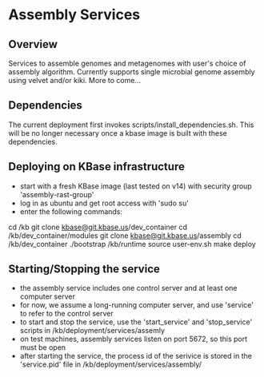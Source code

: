 Assembly Services
===================

Overview
----------
Services to assemble genomes and metagenomes with user's choice of assembly algorithm. 
Currently supports single microbial genome assembly using velvet and/or kiki.
More to come...


Dependencies
----------
The current deployment first invokes scripts/install_dependencies.sh.
This will be no longer necessary once a kbase image is built with these dependencies.



Deploying on KBase infrastructure
----------
* start with a fresh KBase image (last tested on v14) with security group 'assembly-rast-group'
* log in as ubuntu and get root access with 'sudo su'
* enter the following commands:

cd /kb
git clone kbase@git.kbase.us/dev_container
cd /kb/dev_container/modules
git clone kbase@git.kbase.us/assembly
cd /kb/dev_container
./bootstrap /kb/runtime
source user-env.sh
make deploy


Starting/Stopping the service
---------------------------
* the assembly service includes one control server and at least one computer server
* for now, we assume a long-running computer server, and use 'service' to refer to the control server
* to start and stop the service, use the 'start_service' and 'stop_service' scripts in /kb/deployment/services/assemly
* on test machines, assembly services listen on port 5672, so this port must be open
* after starting the service, the process id of the serivice is stored in the 'service.pid' file in /kb/deployment/services/assembly/



